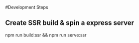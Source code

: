 #Development Steps

## Create SSR build & spin a express server 
npm run build:ssr && npm run serve:ssr